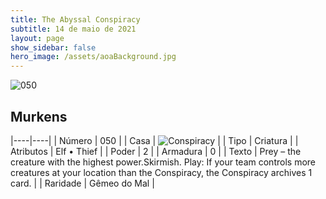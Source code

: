 ```yaml
---
title: The Abyssal Conspiracy
subtitle: 14 de maio de 2021
layout: page
show_sidebar: false
hero_image: /assets/aoaBackground.jpg
---
```


![050](https://cards-keyforge.s3.eu-north-1.amazonaws.com/media/en/tac/050.png)

## Murkens

|----|----|
| Número | 050 |
| Casa | ![Conspiracy](https://raw.githubusercontent.com/cardsofkeyforge/cardsofkeyforge.github.io/master/rotk/conspiracy.png "Conspiracy") |
| Tipo | Criatura |
| Atributos | Elf • Thief |
| Poder | 2 |
| Armadura | 0 |
| Texto | Prey – the creature with the highest power.Skirmish. Play: If your team controls more creatures at your location than the Conspiracy, the Conspiracy archives 1 card. |
| Raridade | Gêmeo do Mal |
